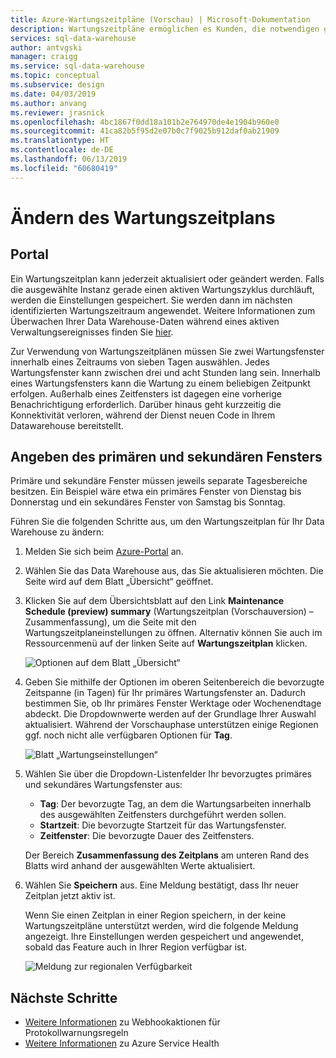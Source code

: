```yaml
---
title: Azure-Wartungszeitpläne (Vorschau) | Microsoft-Dokumentation
description: Wartungszeitpläne ermöglichen es Kunden, die notwendigen geplanten Wartungsereignisse in ihre Planungen einzubeziehen, mit denen der Azure SQL Data Warehouse-Dienst neue Features, Upgrades und Patches einführt.
services: sql-data-warehouse
author: antvgski
manager: craigg
ms.service: sql-data-warehouse
ms.topic: conceptual
ms.subservice: design
ms.date: 04/03/2019
ms.author: anvang
ms.reviewer: jrasnick
ms.openlocfilehash: 4bc1867f0dd18a101b2e764970de4e1904b960e0
ms.sourcegitcommit: 41ca82b5f95d2e07b0c7f9025b912daf0ab21909
ms.translationtype: HT
ms.contentlocale: de-DE
ms.lasthandoff: 06/13/2019
ms.locfileid: "60680419"
---
```

# <a name="change-a-maintenance-schedule"></a>Ändern des Wartungszeitplans 

## <a name="portal"></a>Portal
Ein Wartungszeitplan kann jederzeit aktualisiert oder geändert werden. Falls die ausgewählte Instanz gerade einen aktiven Wartungszyklus durchläuft, werden die Einstellungen gespeichert. Sie werden dann im nächsten identifizierten Wartungszeitraum angewendet. Weitere Informationen zum Überwachen Ihrer Data Warehouse-Daten während eines aktiven Verwaltungsereignisses finden Sie [hier](https://docs.microsoft.com/azure/service-health/resource-health-overview). 

Zur Verwendung von Wartungszeitplänen müssen Sie zwei Wartungsfenster innerhalb eines Zeitraums von sieben Tagen auswählen. Jedes Wartungsfenster kann zwischen drei und acht Stunden lang sein. Innerhalb eines Wartungsfensters kann die Wartung zu einem beliebigen Zeitpunkt erfolgen. Außerhalb eines Zeitfensters ist dagegen eine vorherige Benachrichtigung erforderlich. Darüber hinaus geht kurzzeitig die Konnektivität verloren, während der Dienst neuen Code in Ihrem Datawarehouse bereitstellt. 

## <a name="identifying-the-primary-and-secondary-windows"></a>Angeben des primären und sekundären Fensters

Primäre und sekundäre Fenster müssen jeweils separate Tagesbereiche besitzen. Ein Beispiel wäre etwa ein primäres Fenster von Dienstag bis Donnerstag und ein sekundäres Fenster von Samstag bis Sonntag.

Führen Sie die folgenden Schritte aus, um den Wartungszeitplan für Ihr Data Warehouse zu ändern:
1.  Melden Sie sich beim [Azure-Portal](https://portal.azure.com/) an.
2.  Wählen Sie das Data Warehouse aus, das Sie aktualisieren möchten. Die Seite wird auf dem Blatt „Übersicht“ geöffnet. 
3.  Klicken Sie auf dem Übersichtsblatt auf den Link **Maintenance Schedule (preview) summary** (Wartungszeitplan (Vorschauversion) – Zusammenfassung), um die Seite mit den Wartungszeitplaneinstellungen zu öffnen. Alternativ können Sie auch im Ressourcenmenü auf der linken Seite auf **Wartungszeitplan** klicken.  

    ![Optionen auf dem Blatt „Übersicht“](media/sql-data-warehouse-maintenance-scheduling/maintenance-change-option.png)

4. Geben Sie mithilfe der Optionen im oberen Seitenbereich die bevorzugte Zeitspanne (in Tagen) für Ihr primäres Wartungsfenster an. Dadurch bestimmen Sie, ob Ihr primäres Fenster Werktage oder Wochenendtage abdeckt. Die Dropdownwerte werden auf der Grundlage Ihrer Auswahl aktualisiert. Während der Vorschauphase unterstützen einige Regionen ggf. noch nicht alle verfügbaren Optionen für **Tag**.

   ![Blatt „Wartungseinstellungen“](media/sql-data-warehouse-maintenance-scheduling/maintenance-settings-page.png)

5. Wählen Sie über die Dropdown-Listenfelder Ihr bevorzugtes primäres und sekundäres Wartungsfenster aus:
   - **Tag**: Der bevorzugte Tag, an dem die Wartungsarbeiten innerhalb des ausgewählten Zeitfensters durchgeführt werden sollen.
   - **Startzeit**: Die bevorzugte Startzeit für das Wartungsfenster.
   - **Zeitfenster**: Die bevorzugte Dauer des Zeitfensters.

   Der Bereich **Zusammenfassung des Zeitplans** am unteren Rand des Blatts wird anhand der ausgewählten Werte aktualisiert. 
  
6. Wählen Sie **Speichern** aus. Eine Meldung bestätigt, dass Ihr neuer Zeitplan jetzt aktiv ist. 

   Wenn Sie einen Zeitplan in einer Region speichern, in der keine Wartungszeitpläne unterstützt werden, wird die folgende Meldung angezeigt. Ihre Einstellungen werden gespeichert und angewendet, sobald das Feature auch in Ihrer Region verfügbar ist.    

   ![Meldung zur regionalen Verfügbarkeit](media/sql-data-warehouse-maintenance-scheduling/maintenance-notactive-toast.png)

## <a name="next-steps"></a>Nächste Schritte
- [Weitere Informationen](https://docs.microsoft.com/azure/monitoring-and-diagnostics/monitor-alerts-unified-log-webhook) zu Webhookaktionen für Protokollwarnungsregeln
- [Weitere Informationen](https://docs.microsoft.com/azure/service-health/service-health-overview) zu Azure Service Health



